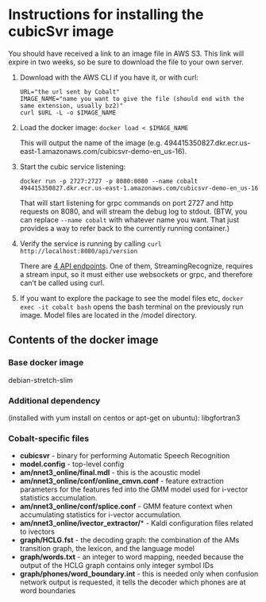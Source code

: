 # Instructions for installing the cubicSvr image

You should have received a link to an image file in AWS S3.  This link will expire in two weeks, so be sure to download the file to your own server.

1. Download with the AWS CLI if you have it, or with curl:
   ```
   URL="the url sent by Cobalt"
   IMAGE_NAME="name you want to give the file (should end with the same extension, usually bz2)"
   curl $URL -L -o $IMAGE_NAME
   ```
   
2. Load the docker image: `docker load < $IMAGE_NAME`

   This will output the name of the image (e.g. 494415350827.dkr.ecr.us-east-1.amazonaws.com/cubicsvr-demo-en_us-16).

3. Start the cubic service listening:

   `docker run -p 2727:2727 -p 8080:8080 --name cobalt 494415350827.dkr.ecr.us-east-1.amazonaws.com/cubicsvr-demo-en_us-16`

   That will start listening for grpc commands on port 2727 and http requests on 8080, and will stream the debug log to stdout.  (BTW, you can replace `--name cobalt` with whatever name you want.  That just provides a way to refer back to the currently running container.)

4. Verify the service is running by calling 
   `curl http://localhost:8080/api/version`

   There are [4 API endpoints](README.md).  One of them, StreamingRecognize, requires a stream input, so it must either use websockets or grpc, and therefore can’t be called using curl.

5.  If you want to explore the package to see the model files etc,
   `docker exec -it cobalt bash`
   opens the bash terminal on the previously run image.  Model files are located in the /model directory.
   
## Contents of the docker image
### Base docker image ### 
debian-stretch-slim

### Additional dependency ###
(installed with yum install on centos or apt-get on ubuntu): libgfortran3

### Cobalt-specific files ###
- **cubicsvr** - binary for performing Automatic Speech Recognition
- **model.config** - top-level config
- **am/nnet3_online/final.mdl** - this is the acoustic model
- **am/nnet3_online/conf/online_cmvn.conf** - feature extraction parameters for the features fed into the GMM model used for i-vector statistics accumulation.
- **am/nnet3_online/conf/splice.conf** - GMM feature context when accumulating statistics for i-vector accumulation. 
- **am/nnet3_online/ivector_extractor/*** - Kaldi configuration files related to ivectors  
- **graph/HCLG.fst** - the decoding graph: the combination of the AMs transition graph, the lexicon, and the language model
- **graph/words.txt** - an integer to word mapping, needed because the output of the HCLG graph contains only integer symbol IDs
- **graph/phones/word_boundary.int** - this is needed only when confusion network output is requested, it tells the decoder which phones are at word boundaries
